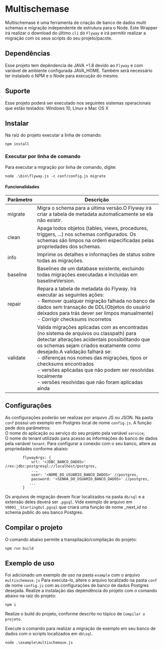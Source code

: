 Multischemase
================
Multischemase é uma ferramenta de criação de banco de dados multi schemas e migração independente de estrutura para o Node.
Este Wrapper irá realizar o download do último `cli` do `Flyway` e irá permitir realizar a migração com os seus scripts do seu projeto/pacote.

## Dependências
Esse projeto tem depêndencia de JAVA +1.8 devido ao `Flyway` e com variável de ambiente configurada JAVA_HOME.
Também será necessário ter instalado o NPM e o Node para execução do mesmo.

## Suporte
Esse projeto poderá ser executado nos seguintes sistemas operacionais que estão testados: Windows 10, Linux e Mac OS X

## Instalar
Na raíz do projeto executar a linha de comando:
```
npm install
```

### Executar por linha de comando
Para executar a migração por linha de comando, digite:
```
node .\bin\flyway.js -c conf/config.js migrate
```

#### Funcionalidades
|Parâmetro|Descrição|
|-----|----|
|migrate|Migra o schema para a última versão.O Flyway irá criar a tabela de metadata automaticamente se ela não existir.|
|clean|Apaga todos objetos (tables, views, procedures, triggers, ...) nos schemas configurados. Os schemas são limpos na ordem especificadas pelas propriedades dos schemas.|
|info|Imprime os detalhes e informações de status sobre todas as migrações.|
|baseline|Baselines de um database existente, excluindo todas migrações executadas e incluidas em baselineVersion.|
|repair|Repara a tabela de metadata do Flyway. Irá executar as seguintes ações:<br> - Remover qualquer migração falhada no banco de dados sem transação de DDL(Objetos do usuário deixados para trás dever ser limpos manualmente)<br> - Corrigir checksums incorretos|
|validate|Valida migrações aplicadas com as encontradas (no sistema de arquivos ou classpath) para detectar alterações acidentais possibilitando que os schemas sejam criados exatamente como desejado.A validação falhará se:<br>- diferenças nos nomes das migrações, tipos or checksums encontrados<br>- versões aplicadas que não podem ser resolvidas localmente<br>- versões resolvidas que não foram aplicadas ainda|
			 
## Configurações
As configurações poderão ser realizas por arquivo JS ou JSON. Na pasta `conf` possui um exemplo em Postgres local de nome `config.js`.
A função pede dois parâmetros:<br>
O nome do aplicação ou serviço do seu projeto pela variável `service`;<br>
O nome do tenant utilizado para acesso as informações do banco de dados pela variável `tenant`.
Para configurar a conexão com o seu banco, altere as propriedades conforme abaixo:
```
        flywayArgs: {
            url: '<JDBC_BANCO_DADOS>' //ex:jdbc:postgresql://localhost/postgres,
            ..,
            user: '<NOME_DO_USUARIO_BANCO_DADOS>' //postgres,
            password: '<SENHA_DO_USUARIO_BANCO_DADOS>' //postgres,
           ...
        }
```
Os arquivos de migração devem ficar localizados na pasta `db/sql` e a extensão deles deverá ser `.pgsql`.
Vide exemplo de arquivo em  `V0001__StartingOut.pgsql` que criará uma função de nome _next_id no schema public do seu banco Postgres. 

## Compilar o projeto
O comando abaixo permite a transpilação/compilação do projeto:
```
npm run build
```

<!-- ## Testar o projeto
Para executar os testes do projeto:
```
npm t
```
-->
## Exemplo de uso
Foi adicionado um exemplo de uso na pasta `example` com o arquivo `multischemase.js`
Para executa-lo, altere o arquivo localizado na pasta `conf` de nome `config.js` com as configurações de banco de dados Postgres desejada.
Realize a instalação das dependência do projeto com o comando abaixo na raíz do projeto:
```
npm i
```

Realize o build do projeto, conforme descrito no tópico de `Compilar o projeto`.

Execute o comando para realizar a migração de exemplo em seu banco de dados com o scripts localizados em `db\sql`.
```
node .\example\multischemase.js
```
